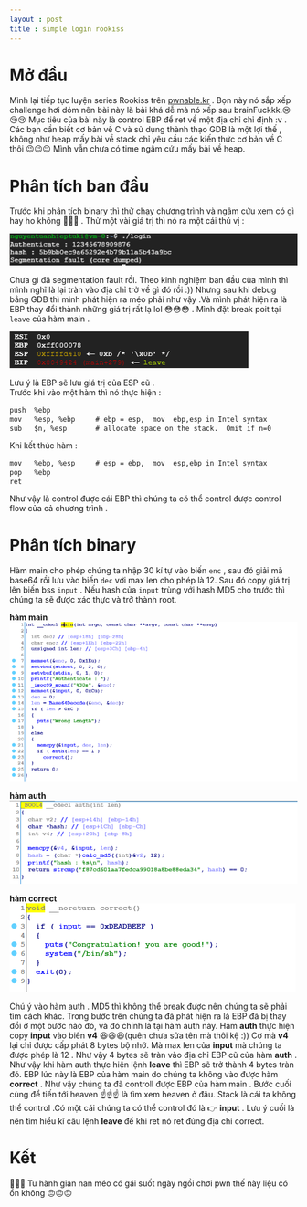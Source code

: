 ```yaml
---
layout : post
title : simple login rookiss 
--- 
```


# Mở đầu 

Mình lại tiếp tục luyện series Rookiss trên [pwnable.kr](https://pwnable.kr/play.php) . Bọn này nó sắp xếp challenge hơi dỏm nên bài này là bài khá dễ mà nó xếp sau brainFuckkk.😢😢😢 Mục tiêu của bài này là control EBP để ret về một địa chỉ chỉ định :v . Các bạn cần biết cơ bản về C và sử dụng thành thạo GDB là một lợi thế , không như heap mấy bài về stack chỉ yêu cầu các kiến thức cơ bản về C thôi 😉😉😉 Mình vẫn chưa có time ngâm cứu mấy bài về heap. 

# Phân tích ban đầu

Trước khi phân tích binary thì thử chạy chương trình và ngâm cứu xem có gì hay ho không 😬😬😬 . Thử một vài giá trị thì nó ra một cái thú vị : 

![hinh5](/Pwnable/pwnable.kr/rookiss/simple%20login/hinh5.PNG) 

Chưa gì đã segmentation fault rồi. Theo kinh nghiệm ban đầu của mình thì mình nghĩ là lại tràn vào địa chỉ trở về gì đó rồi :)) 
Nhưng sau khi debug bằng GDB thì mình phát hiện ra méo phải như vậy .Và mình phát hiện ra là EBP thay đổi thành những giá trị rất lạ lol 😳😳😳 .  Mình đặt break poit tại ```leave``` của hàm main . 

  
![hinh6](/Pwnable/pwnable.kr/rookiss/simple%20login/hinh6.PNG)  

Lưu ý là EBP sẽ lưu giá trị của ESP cũ .  
Trước khi vào một hàm thì nó thực hiện  :  
```
push  %ebp   
mov   %esp, %ebp     # ebp = esp,  mov  ebp,esp in Intel syntax  
sub   $n, %esp       # allocate space on the stack.  Omit if n=0   
``` 
Khi kết thúc hàm :  
```
mov   %ebp, %esp     # esp = ebp,  mov  esp,ebp in Intel syntax
pop   %ebp
ret
```  
Như vậy là control được cái EBP thì chúng ta có thể control được control flow của cả chương trình . 

# Phân tích binary  
Hàm main cho phép chúng ta nhập 30 kí tự vào biến ```enc``` , sau đó giải mã base64 rồi lưu vào biến ```dec``` với max len cho phép là 12. Sau đó copy giá trị lên biến bss ```input``` . Nếu hash của ```input``` trùng với hash MD5 cho trước thì chúng ta sẽ được xác thực và trở thành root. 

**hàm main**
![hinh1](/Pwnable/pwnable.kr/rookiss/simple%20login/hinh1.PNG) 

**hàm auth**
![hinh2](/Pwnable/pwnable.kr/rookiss/simple%20login/hinh2.PNG) 

**hàm correct**
![hinh3](/Pwnable/pwnable.kr/rookiss/simple%20login/hinh3.PNG)

Chú ý vào hàm auth . MD5 thì không thể break được nên chúng ta sẽ phải tìm cách khác. Trong bước trên chúng ta đã phát hiện ra là EBP đã bị thay đổi ở một bước nào đó, và đó chính là tại hàm auth này. Hàm **auth** thực hiện copy **input** vào biến **v4** 😆😆😆(quên chưa sửa tên mà thôi kệ :)) Cơ mà **v4** lại chỉ được cấp phát 8 bytes bộ nhớ. Mà max len của **input** mà chúng ta được phép là 12 . Như vậy 4 bytes sẽ tràn vào địa chỉ EBP cũ của hàm **auth** . Như vậy khi hàm auth thực hiện lệnh **leave** thì EBP sẽ trở thành 4 bytes tràn đó. EBP lúc này là EBP của hàm main do chúng ta không vào được hàm **correct** . 
Như vậy chúng ta đã controll được EBP của hàm main . Bước cuối cùng để tiến tới heaven ☝️☝️☝️ là tìm xem heaven ở đâu. Stack là cái ta không thể control .Có một cái chúng ta có thể control đó là  👉  **input** . Lưu ý cuối là nên tìm hiểu kĩ câu lệnh **leave** để khi ret nó ret đúng địa chỉ correct. 

# Kết 

🌟🌟🌟 Tu hành gian nan méo có gái suốt ngày ngồi chơi pwn thế này liệu có ổn không  😔😔😔 
